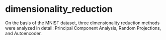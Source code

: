# dimensionality_reduction

On the basis of the MNIST dataset, three dimensionality reduction methods were analyzed in detail: Principal Component Analysis, Random Projections, and Autoencoder.
